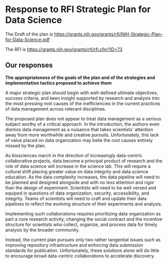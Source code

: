 # Response to RFI Strategic Plan for Data Science

The Draft of the plan is https://grants.nih.gov/grants/rfi/NIH-Strategic-Plan-for-Data-Science.pdf

The RFI is https://grants.nih.gov/grants/rfi/rfi.cfm?ID=73



## Our responses

**The appropriateness of the goals of the plan and of the strategies and implementation tactics proposed to achieve them**

A major strategic plan should begin with well-defined ultimate objectives, success criteria, and keen insight supported by research and analysis into the most pressing root causes of the inefficiencies in the current practices of data management across relevant disciplines. 

The proposed plan does not appear to treat data management as a serious subject worthy of a critical approach.  In the introduction, the authors even dismiss data management as a nuisance that takes scientists' attention away from more worthwhile and creative pursuits.  Unfortunately, this lack of value placed on data organization may belie the root causes entirely missed by the plan.   

As biosciences march in the direction of increasingly data-centric collaborative projects, data become a principal product of research and the role of data science will increase in the science lab.  This will require a cultural shift placing greater value on data integrity and data science education.  As the data complexity increases, the data pipeline will need to be planned and designed alongside and with no less attention and rigor than the design of experiment.  Scientists will need to be well versed and equiped in questions of data organization, security, accessibility, and integrity.  Teams of scientists will need to craft and update their data pipelines to reflect the evolving structure of their experiments and analysis.  

Implementing such collaborations requires prioritizing data organization as part a core research activity, changing the social contract and the incentive structure for scientists who collect, organize, and process data for timely analysis by the broader community.  

Instead, the current plan pursues only two rather tangential issues such as improving repository infrastructure and enforcing data submission standards for publication.  Unfortunately, these solutions alone will do little to encourage broad data-centric collaborations to accelerate discovery.